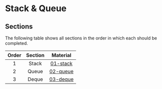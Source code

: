 # Stack & Queue

## Sections

The following table shows all sections in the order in which each should be completed.

| Order | Section | Material |
|:---:|:---:|:---:|
| 1 | Stack | [01-stack](sections/01-stack/) |
| 2 | Queue | [02-queue](sections/02-queue/) |
| 3 | Deque | [03-deque](sections/03-deque/) |